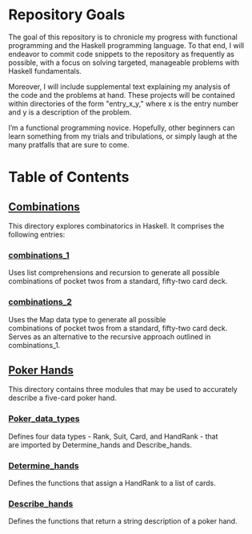 # Repository Goals

The goal of this repository is to chronicle my progress with functional<br/>
programming and the Haskell programming language.  To that end, I will<br/>
endeavor to commit code snippets to the repository as frequently as<br/>
possible, with a focus on solving targeted, manageable problems with<br/>
Haskell fundamentals.<br/>

Moreover, I will include supplemental text explaining my analysis of<br/>
the code and the problems at hand.  These projects will be contained<br/>
within directories of the form "entry_x_y," where x is the entry number<br/>
and y is a description of the problem.<br/>

I’m a functional programming novice.  Hopefully, other beginners can<br/>
learn something from my trials and tribulations, or simply laugh at the<br/>
many pratfalls that are sure to come.<br/>

# Table of Contents

## [Combinations](/entry_1_combinations/)

This directory explores combinatorics in Haskell.  It comprises the<br/>
following entries:<br/>

### [combinations_1](/entry_1_combinations/combinations_1/)

Uses list comprehensions and recursion to generate all possible<br/>
combinations of pocket twos from a standard, fifty-two card deck.<br/>

### [combinations_2](/entry_1_combinations/combinations_2/)

Uses the Map data type to generate all possible<br/>
combinations of pocket twos from a standard, fifty-two card deck.<br/>
Serves as an alternative to the recursive approach outlined in<br/>
combinations_1.<br/>

## [Poker Hands](/entry_2_poker_hands/poker_hands.md)
This directory contains three modules that may be used to accurately<br/>
describe a five-card poker hand.<br/>

### [Poker_data_types](/entry_2_poker_hands/Poker_data_types.hs)
Defines four data types - Rank, Suit, Card, and HandRank - that<br/>
are imported by Determine_hands and Describe_hands.<br/>

### [Determine_hands](/entry_2_poker_hands/Determine_hands.hs)
Defines the functions that assign a HandRank to a list of cards.<br/>

### [Describe_hands](/entry_2_poker_hands/Describe_hands.hs)
Defines the functions that return a string description of a poker hand.<br/>